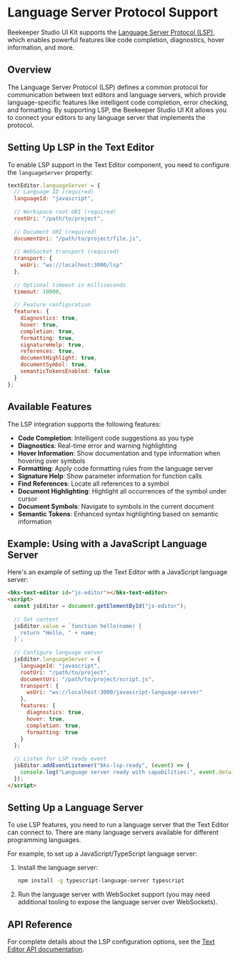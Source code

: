 # Language Server Protocol Support

Beekeeper Studio UI Kit supports the [Language Server Protocol (LSP)](https://microsoft.github.io/language-server-protocol/), which enables powerful features like code completion, diagnostics, hover information, and more.

## Overview

The Language Server Protocol (LSP) defines a common protocol for communication between text editors and language servers, which provide language-specific features like intelligent code completion, error checking, and formatting. By supporting LSP, the Beekeeper Studio UI Kit allows you to connect your editors to any language server that implements the protocol.

## Setting Up LSP in the Text Editor

To enable LSP support in the Text Editor component, you need to configure the `languageServer` property:

```js
textEditor.languageServer = {
  // Language ID (required)
  languageId: "javascript",
  
  // Workspace root URI (required)
  rootUri: "/path/to/project",
  
  // Document URI (required)
  documentUri: "/path/to/project/file.js",
  
  // WebSocket transport (required)
  transport: {
    wsUri: "ws://localhost:3000/lsp"
  },
  
  // Optional timeout in milliseconds
  timeout: 10000,
  
  // Feature configuration
  features: {
    diagnostics: true,
    hover: true,
    completion: true,
    formatting: true,
    signatureHelp: true,
    references: true,
    documentHighlight: true,
    documentSymbol: true,
    semanticTokensEnabled: false
  }
};
```

## Available Features

The LSP integration supports the following features:

- **Code Completion**: Intelligent code suggestions as you type
- **Diagnostics**: Real-time error and warning highlighting
- **Hover Information**: Show documentation and type information when hovering over symbols
- **Formatting**: Apply code formatting rules from the language server
- **Signature Help**: Show parameter information for function calls
- **Find References**: Locate all references to a symbol
- **Document Highlighting**: Highlight all occurrences of the symbol under cursor
- **Document Symbols**: Navigate to symbols in the current document
- **Semantic Tokens**: Enhanced syntax highlighting based on semantic information

## Example: Using with a JavaScript Language Server

Here's an example of setting up the Text Editor with a JavaScript language server:

```html
<bks-text-editor id="js-editor"></bks-text-editor>
<script>
  const jsEditor = document.getElementById("js-editor");
  
  // Set content
  jsEditor.value = `function hello(name) {
    return "Hello, " + name;
  }`;
  
  // Configure language server
  jsEditor.languageServer = {
    languageId: "javascript",
    rootUri: "/path/to/project",
    documentUri: "/path/to/project/script.js",
    transport: {
      wsUri: "ws://localhost:3000/javascript-language-server"
    },
    features: {
      diagnostics: true,
      hover: true,
      completion: true,
      formatting: true
    }
  };
  
  // Listen for LSP ready event
  jsEditor.addEventListener("bks-lsp-ready", (event) => {
    console.log("Language server ready with capabilities:", event.detail.capabilities);
  });
</script>
```

## Setting Up a Language Server

To use LSP features, you need to run a language server that the Text Editor can connect to. There are many language servers available for different programming languages.

For example, to set up a JavaScript/TypeScript language server:

1. Install the language server:
   ```bash
   npm install -g typescript-language-server typescript
   ```

2. Run the language server with WebSocket support (you may need additional tooling to expose the language server over WebSockets).

## API Reference

For complete details about the LSP configuration options, see the [Text Editor API documentation](./api/text-editor.md).